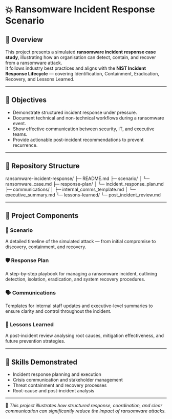 # 💥 Ransomware Incident Response Scenario

## 📌 Overview
This project presents a simulated **ransomware incident response case study**, illustrating how an organisation can detect, contain, and recover from a ransomware attack.  
It follows industry best practices and aligns with the **NIST Incident Response Lifecycle** — covering Identification, Containment, Eradication, Recovery, and Lessons Learned.  

---

## 🎯 Objectives
- Demonstrate structured incident response under pressure.  
- Document technical and non-technical workflows during a ransomware event.  
- Show effective communication between security, IT, and executive teams.  
- Provide actionable post-incident recommendations to prevent recurrence.  

---

## 📂 Repository Structure
ransomware-incident-response/
├─ README.md
├─ scenario/
│ └─ ransomware_case.md
├─ response-plan/
│ └─ incident_response_plan.md
├─ communications/
│ ├─ internal_comms_template.md
│ └─ executive_summary.md
└─ lessons-learned/
└─ post_incident_review.md

---

## 🧩 Project Components

### 🧠 Scenario
A detailed timeline of the simulated attack — from initial compromise to discovery, containment, and recovery.  

### 🛡️ Response Plan
A step-by-step playbook for managing a ransomware incident, outlining detection, isolation, eradication, and system recovery procedures.  

### 🗣️ Communications
Templates for internal staff updates and executive-level summaries to ensure clarity and control throughout the incident.  

### 🔁 Lessons Learned
A post-incident review analysing root causes, mitigation effectiveness, and future prevention strategies.  

---

## 🧠 Skills Demonstrated
- Incident response planning and execution  
- Crisis communication and stakeholder management  
- Threat containment and recovery processes  
- Root-cause and post-incident analysis  

---

📌 *This project illustrates how structured response, coordination, and clear communication can significantly reduce the impact of ransomware attacks.*
